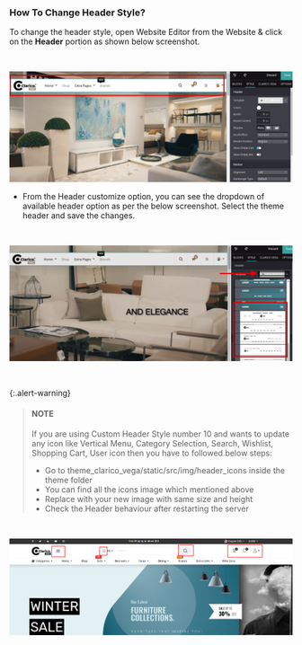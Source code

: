 
### How To Change Header Style?



To change the header style, open Website Editor from the Website & click on the **Header** portion as shown below screenshot.


 


![](./images/3-1.png)


* From the Header customize option, you can see the dropdown of available header option as per the below screenshot. Select the theme header and save the changes.


 


![](./images/3-2.png)


 



{:.alert-warning} 
> 
> #### NOTE
> 
> If you are using Custom Header Style number 10 and wants to update any icon like Vertical Menu, Category Selection, Search, Wishlist, Shopping Cart, User icon then you have to followed below steps:
> 
> 
> * Go to theme\_clarico\_vega/static/src/img/header\_icons inside the theme folder
> * You can find all the icons image which mentioned above
> * Replace with your new image with same size and height
> * Check the Header behaviour after restarting the server
> 
> 
> 


 


![](./images/3-3.png)




